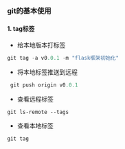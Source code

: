 ### git的基本使用

#### 1. tag标签



* 给本地版本打标签

```python
git tag -a v0.0.1 -m "flask框架初始化"
```

* 将本地标签推送到远程

```python
 git push origin v0.0.1
```

* 查看远程标签

```
git ls-remote --tags
```

* 查看本地标签

```
git tag
```

